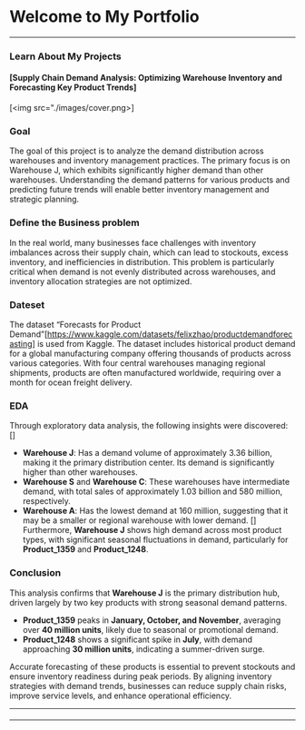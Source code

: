 
# Welcome to My Portfolio

---
### Learn About My Projects
#### [Supply Chain Demand Analysis: Optimizing Warehouse Inventory and Forecasting Key Product Trends]
[<img src="./images/cover.png>]

### Goal
The goal of this project is to analyze the demand distribution across warehouses and inventory management practices. The primary focus is on Warehouse J, which exhibits significantly higher demand than other warehouses. Understanding the demand patterns for various products and predicting future trends will enable better inventory management and strategic planning.

### Define the Business problem
In the real world, many businesses face challenges with inventory imbalances across their supply chain, which can lead to stockouts, excess inventory, and inefficiencies in distribution. This problem is particularly critical when demand is not evenly distributed across warehouses, and inventory allocation strategies are not optimized.

### Dateset
The dataset “Forecasts for Product Demand”[https://www.kaggle.com/datasets/felixzhao/productdemandforecasting] is used from Kaggle. The dataset includes historical product demand for a global manufacturing company offering thousands of products across various categories. With four central warehouses managing regional shipments, products are often manufactured worldwide, requiring over a month for ocean freight delivery.

### EDA
Through exploratory data analysis, the following insights were discovered:
[]
- **Warehouse J**: Has a demand volume of approximately 3.36 billion, making it the primary distribution center. Its demand is significantly higher than other warehouses.
- **Warehouse S** and **Warehouse C**: These warehouses have intermediate demand, with total sales of approximately 1.03 billion and 580 million, respectively.
- **Warehouse A**: Has the lowest demand at 160 million, suggesting that it may be a smaller or regional warehouse with lower demand.
[]
Furthermore, **Warehouse J** shows high demand across most product types, with significant seasonal fluctuations in demand, particularly for **Product_1359** and **Product_1248**.

### Conclusion

This analysis confirms that **Warehouse J** is the primary distribution hub, driven largely by two key products with strong seasonal demand patterns.

- **Product_1359** peaks in **January, October, and November**, averaging over **40 million units**, likely due to seasonal or promotional demand.
- **Product_1248** shows a significant spike in **July**, with demand approaching **30 million units**, indicating a summer-driven surge.

Accurate forecasting of these products is essential to prevent stockouts and ensure inventory readiness during peak periods. By aligning inventory strategies with demand trends, businesses can reduce supply chain risks, improve service levels, and enhance operational efficiency.


---
#### 

---




